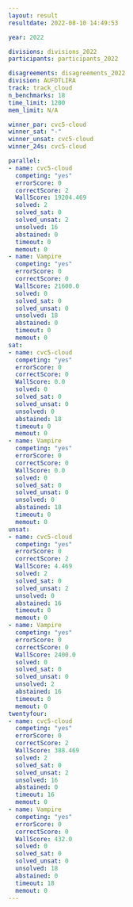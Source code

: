 ```yaml
---
layout: result
resultdate: 2022-08-10 14:49:53

year: 2022

divisions: divisions_2022
participants: participants_2022

disagreements: disagreements_2022
division: AUFDTLIRA
track: track_cloud
n_benchmarks: 18
time_limit: 1200
mem_limit: N/A

winner_par: cvc5-cloud
winner_sat: "-"
winner_unsat: cvc5-cloud
winner_24s: cvc5-cloud

parallel:
- name: cvc5-cloud
  competing: "yes"
  errorScore: 0
  correctScore: 2
  WallScore: 19204.469
  solved: 2
  solved_sat: 0
  solved_unsat: 2
  unsolved: 16
  abstained: 0
  timeout: 0
  memout: 0
- name: Vampire
  competing: "yes"
  errorScore: 0
  correctScore: 0
  WallScore: 21600.0
  solved: 0
  solved_sat: 0
  solved_unsat: 0
  unsolved: 18
  abstained: 0
  timeout: 0
  memout: 0
sat:
- name: cvc5-cloud
  competing: "yes"
  errorScore: 0
  correctScore: 0
  WallScore: 0.0
  solved: 0
  solved_sat: 0
  solved_unsat: 0
  unsolved: 0
  abstained: 18
  timeout: 0
  memout: 0
- name: Vampire
  competing: "yes"
  errorScore: 0
  correctScore: 0
  WallScore: 0.0
  solved: 0
  solved_sat: 0
  solved_unsat: 0
  unsolved: 0
  abstained: 18
  timeout: 0
  memout: 0
unsat:
- name: cvc5-cloud
  competing: "yes"
  errorScore: 0
  correctScore: 2
  WallScore: 4.469
  solved: 2
  solved_sat: 0
  solved_unsat: 2
  unsolved: 0
  abstained: 16
  timeout: 0
  memout: 0
- name: Vampire
  competing: "yes"
  errorScore: 0
  correctScore: 0
  WallScore: 2400.0
  solved: 0
  solved_sat: 0
  solved_unsat: 0
  unsolved: 2
  abstained: 16
  timeout: 0
  memout: 0
twentyfour:
- name: cvc5-cloud
  competing: "yes"
  errorScore: 0
  correctScore: 2
  WallScore: 388.469
  solved: 2
  solved_sat: 0
  solved_unsat: 2
  unsolved: 16
  abstained: 0
  timeout: 16
  memout: 0
- name: Vampire
  competing: "yes"
  errorScore: 0
  correctScore: 0
  WallScore: 432.0
  solved: 0
  solved_sat: 0
  solved_unsat: 0
  unsolved: 18
  abstained: 0
  timeout: 18
  memout: 0
---
```


